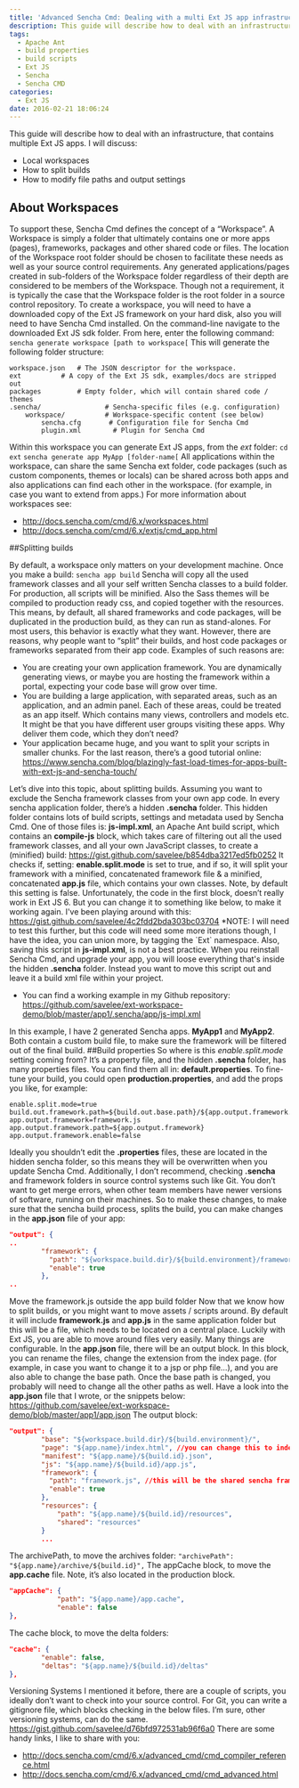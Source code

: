 ```yaml
---
title: 'Advanced Sencha Cmd: Dealing with a multi Ext JS app infrastructure'
description: This guide will describe how to deal with an infrastructure, that contains multiple Ext JS apps.
tags:
  - Apache Ant
  - build properties
  - build scripts
  - Ext JS
  - Sencha
  - Sencha CMD
categories:
  - Ext JS
date: 2016-02-21 18:06:24
---
```


This guide will describe how to deal with an infrastructure, that contains multiple Ext JS apps.
I will discuss: 
* Local workspaces 
* How to split builds 
* How to modify file paths and output settings

<!--more-->

## About Workspaces 

To support these, Sencha Cmd defines the concept of a “Workspace”. A Workspace is simply a folder that ultimately contains one or more apps (pages), frameworks, packages and other shared code or files. The location of the Workspace root folder should be chosen to facilitate these needs as well as your source control requirements. Any generated applications/pages created in sub-folders of the Workspace folder regardless of their depth are considered to be members of the Workspace. Though not a requirement, it is typically the case that the Workspace folder is the root folder in a source control repository. To create a workspace, you will need to have a downloaded copy of the Ext JS framework on your hard disk, also you will need to have Sencha Cmd installed. On the command-line navigate to the downloaded Ext JS sdk folder. From here, enter the following command: `sencha generate workspace [path to workspace[` This will generate the following folder structure:

```
workspace.json   # The JSON descriptor for the workspace.
ext		     # A copy of the Ext JS sdk, examples/docs are stripped out
packages	     # Empty folder, which will contain shared code / themes
.sencha/                # Sencha-specific files (e.g. configuration)
    workspace/          # Workspace-specific content (see below)
        sencha.cfg       # Configuration file for Sencha Cmd
        plugin.xml        # Plugin for Sencha Cmd
```

Within this workspace you can generate Ext JS apps, from the *ext* folder: `cd ext` `sencha generate app MyApp [folder-name[` All applications within the workspace, can share the same Sencha ext folder, code packages (such as custom components, themes or locals) can be shared across both apps and also applications can find each other in the workspace. (for example, in case you want to extend from apps.) For more information about workspaces see: 
* http://docs.sencha.com/cmd/6.x/workspaces.html
* http://docs.sencha.com/cmd/6.x/extjs/cmd_app.html 

##Splitting builds 

By default, a workspace only matters on your development machine. Once you make a build: `sencha app build` Sencha will copy all the used framework classes and all your self written Sencha classes to a build folder. For production, all scripts will be minified. Also the Sass themes will be compiled to production ready css, and copied together with the resources. This means, by default, all shared frameworks and code packages, will be duplicated in the production build, as they can run as stand-alones. For most users, this behavior is exactly what they want. However, there are reasons, why people want to “split” their builds, and host code packages or frameworks separated from their app code. Examples of such reasons are: 

* You are creating your own application framework. You are dynamically generating views, or maybe you are hosting the framework within a portal, expecting your code base will grow over time. 
* You are building a large application, with separated areas, such as an application, and an admin panel. Each of these areas, could be treated as an app itself. Which contains many views, controllers and models etc. It might be that you have different user groups visiting these apps. Why deliver them code, which they don’t need? 
* Your application became huge, and you want to split your scripts in smaller chunks. For the last reason, there’s a good tutorial online: 
https://www.sencha.com/blog/blazingly-fast-load-times-for-apps-built-with-ext-js-and-sencha-touch/ 

Let’s dive into this topic, about splitting builds. Assuming you want to exclude the Sencha framework classes from your own app code. In every sencha application folder, there’s a hidden **.sencha** folder. This hidden folder contains lots of build scripts, settings and metadata used by Sencha Cmd. One of those files is: **js-impl.xml**, an Apache Ant build script, which contains an **compile-js** block, which takes care of filtering out all the used framework classes, and all your own JavaScript classes, to create a (minified) build: https://gist.github.com/savelee/b854dba3217ed5fb0252 It checks if, setting: **enable.split.mode** is set to true, and if so, it will split your framework with a minified, concatenated framework file & a minified, concatenated **app.js** file, which contains your own classes. Note, by default this setting is false. Unfortunately, the code in the first block, doesn’t really work in Ext JS 6. But you can change it to something like below, to make it working again. I've been playing around with this: https://gist.github.com/savelee/4c2fdd2bda303bc03704 *NOTE: I will need to test this further, but this code will need some more iterations though, I have the idea, you can union more, by tagging the \`Ext\` namespace. Also, saving this script in **js-impl.xml**, is not a best practice. When you reinstall Sencha Cmd, and upgrade your app, you will loose everything that's inside the hidden **.sencha** folder. Instead you want to move this script out and leave it a build xml file within your project.

* You can find a working example in my Github repository: https://github.com/savelee/ext-workspace-demo/blob/master/app1/.sencha/app/js-impl.xml

In this example, I have 2 generated Sencha apps. **MyApp1** and **MyApp2**. Both contain a custom build file, to make sure the framework will be filtered out of the final build. ##Build properties So where is this *enable.split.mode* setting coming from? It’s a property file, and the hidden **.sencha** folder, has many properties files. You can find them all in: **default.properties**. To fine-tune your build, you could open **production.properties**, and add the props you like, for example:

```
enable.split.mode=true
build.out.framework.path=${build.out.base.path}/${app.output.framework.path}
app.output.framework=framework.js
app.output.framework.path=${app.output.framework}
app.output.framework.enable=false
```

Ideally you shouldn’t edit the **.properties** files, these are located in the hidden sencha folder, so this means they will be overwritten when you update Sencha Cmd. Additionally, I don’t recommend, checking **.sencha** and framework folders in source control systems such like Git. You don’t want to get merge errors, when other team members have newer versions of software, running on their machines. So to make these changes, to make sure that the sencha build process, splits the build, you can make changes in the **app.json** file of your app:

``` JSON
"output": {
..
        "framework": {
          "path": "${workspace.build.dir}/${build.environment}/framework.js",
          "enable": true
        },
..
```

Move the framework.js outside the app build folder Now that we know how to split builds, or you might want to move assets / scripts around. By default it will include **framework.js** and **app.js** in the same application folder but this will be a file, which needs to be located on a central place. Luckily with Ext JS, you are able to move around files very easily. Many things are configurable. In the **app.json** file, there will be an output block. In this block, you can rename the files, change the extension from the index page. (for example, in case you want to change it to a jsp or php file…), and you are also able to change the base path. Once the base path is changed, you probably will need to change all the other paths as well. Have a look into the **app.json** file that I wrote, or the snippets below: https://github.com/savelee/ext-workspace-demo/blob/master/app1/app.json The output block:

``` JSON
"output": {
        "base": "${workspace.build.dir}/${build.environment}/",
        "page": "${app.name}/index.html", //you can change this to index.jsp
        "manifest": "${app.name}/${build.id}.json",
        "js": "${app.name}/${build.id}/app.js",
        "framework": {
          "path": "framework.js", //this will be the shared sencha framework stuff
          "enable": true
        },
        "resources": {
            "path": "${app.name}/${build.id}/resources",
            "shared": "resources"
        }
        ...
```

The archivePath, to move the archives folder: `"archivePath": "${app.name}/archive/${build.id}",` The appCache block, to move the **app.cache** file. Note, it’s also located in the production block.

``` JSON
"appCache": {
            "path": "${app.name}/app.cache",
            "enable": false
},
```

The cache block, to move the delta folders:

``` JSON
"cache": {
        "enable": false,
        "deltas": "${app.name}/${build.id}/deltas"
},
```

Versioning Systems I mentioned it before, there are a couple of scripts, you ideally don’t want to check into your source control. For Git, you can write a gitignore file, which blocks checking in the below files. I’m sure, other versioning systems, can do the same. https://gist.github.com/savelee/d76bfd972531ab96f6a0 There are some handy links, I like to share with you: 

* http://docs.sencha.com/cmd/6.x/advanced_cmd/cmd_compiler_reference.html
* http://docs.sencha.com/cmd/6.x/advanced_cmd/cmd_advanced.html